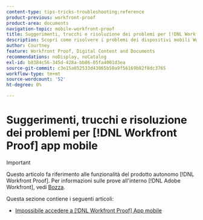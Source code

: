 ```yaml
---
content-type: tips-tricks-troubleshooting;reference
product-previous: workfront-proof
product-area: documents
navigation-topic: mobile-workfront-proof
title: Suggerimenti, trucchi e risoluzione dei problemi per [!DNL Workfront Proof] app mobile
description: Scopri come risolvere i problemi dei dispositivi mobili Workfront Proof.
author: Courtney
feature: Workfront Proof, Digital Content and Documents
recommendations: noDisplay, noCatalog
exl-id: b8384c56-345d-428a-bb86-05fa4001d3ea
source-git-commit: c3e15a052533d43065b50a9f56169b82f8dc3765
workflow-type: tm+mt
source-wordcount: '52'
ht-degree: 0%

---
```


# Suggerimenti, trucchi e risoluzione dei problemi per [!DNL Workfront Proof] app mobile

>[!IMPORTANT]
>
>Questo articolo fa riferimento alle funzionalità del prodotto autonomo [!DNL Workfront Proof]. Per informazioni sulle prove all&#39;interno [!DNL Adobe Workfront], vedi [Bozza](../../../review-and-approve-work/proofing/proofing.md).

Questa sezione contiene i seguenti articoli:

* [Impossibile accedere a [!DNL Workfront Proof] App mobile](../../../workfront-proof/wp-mobile/tips-tricks-and-troubleshooting/unable-to-log-in.md)
